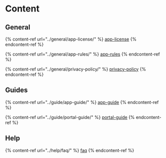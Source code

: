 # Content

## General

{% content-ref url="../general/app-license/" %}
[app-license](../general/app-license/)
{% endcontent-ref %}

{% content-ref url="../general/app-rules/" %}
[app-rules](../general/app-rules/)
{% endcontent-ref %}

{% content-ref url="../general/privacy-policy/" %}
[privacy-policy](../general/privacy-policy/)
{% endcontent-ref %}

## Guides

{% content-ref url="../guide/app-guide/" %}
[app-guide](../guide/app-guide/)
{% endcontent-ref %}

{% content-ref url="../guide/portal-guide/" %}
[portal-guide](../guide/portal-guide/)
{% endcontent-ref %}

## Help

{% content-ref url="../help/faq/" %}
[faq](../help/faq/)
{% endcontent-ref %}
